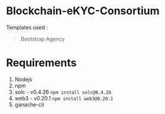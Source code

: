 # Blockchain-eKYC-Consortium

Templates used :
>Bootstrap Agency

# Requirements
1. Nodejs
2. npm
3. solc - v0.4.26 `npm install solc@0.4.26`
4. web3 - v0.20.1 `npm install web3@0.20.1`
5. ganache-cli
